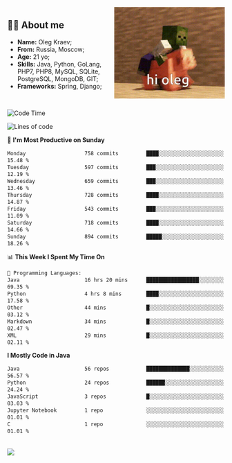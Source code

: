 <img align="right" height="211" width="256" src="res/hi-oleg.gif">
<div>
	<h2>👨‍💻 About me</h2>
	<ul align="left">
	    <li><strong>Name:</strong> Oleg Kraev;</li>
	    <li><strong>From:</strong> Russia, Moscow;</li>
	    <li><strong>Age:</strong> 21 yo;</li>
	    <li><strong>Skills:</strong> Java, Python, GoLang, PHP7, PHP8, MySQL, SQLite, PostgreSQL, MongoDB, GIT;</li>
	    <li><strong>Frameworks:</strong> Spring, Django;</li>
	</ul>
</div>
<br>

<!--START_SECTION:waka-->
![Code Time](http://img.shields.io/badge/Code%20Time-1%2C126%20hrs%201%20min-blue)

![Lines of code](https://img.shields.io/badge/From%20Hello%20World%20I%27ve%20Written-1.7%20million%20lines%20of%20code-blue)

📅 **I'm Most Productive on Sunday** 

```text
Monday                   758 commits         ████░░░░░░░░░░░░░░░░░░░░░   15.48 % 
Tuesday                  597 commits         ███░░░░░░░░░░░░░░░░░░░░░░   12.19 % 
Wednesday                659 commits         ███░░░░░░░░░░░░░░░░░░░░░░   13.46 % 
Thursday                 728 commits         ████░░░░░░░░░░░░░░░░░░░░░   14.87 % 
Friday                   543 commits         ███░░░░░░░░░░░░░░░░░░░░░░   11.09 % 
Saturday                 718 commits         ████░░░░░░░░░░░░░░░░░░░░░   14.66 % 
Sunday                   894 commits         █████░░░░░░░░░░░░░░░░░░░░   18.26 % 
```


📊 **This Week I Spent My Time On** 

```text
💬 Programming Languages: 
Java                     16 hrs 20 mins      █████████████████░░░░░░░░   69.35 % 
Python                   4 hrs 8 mins        ████░░░░░░░░░░░░░░░░░░░░░   17.58 % 
Other                    44 mins             █░░░░░░░░░░░░░░░░░░░░░░░░   03.12 % 
Markdown                 34 mins             █░░░░░░░░░░░░░░░░░░░░░░░░   02.47 % 
XML                      29 mins             █░░░░░░░░░░░░░░░░░░░░░░░░   02.11 % 
```

**I Mostly Code in Java** 

```text
Java                     56 repos            ██████████████░░░░░░░░░░░   56.57 % 
Python                   24 repos            ██████░░░░░░░░░░░░░░░░░░░   24.24 % 
JavaScript               3 repos             █░░░░░░░░░░░░░░░░░░░░░░░░   03.03 % 
Jupyter Notebook         1 repo              ░░░░░░░░░░░░░░░░░░░░░░░░░   01.01 % 
C                        1 repo              ░░░░░░░░░░░░░░░░░░░░░░░░░   01.01 % 
```




<!--END_SECTION:waka-->

<br>
<img align="center" src="https://wakatime.com/share/@hteppl/18a68a4e-e1fb-41eb-b9f2-e999d76b9bac.svg">
